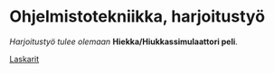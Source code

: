 # Ohjelmistotekniikka, harjoitustyö

*Harjoitustyö tulee olemaan* **Hiekka/Hiukkassimulaattori peli**.

[Laskarit](laskarit)
